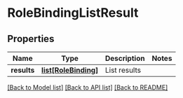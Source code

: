# RoleBindingListResult

## Properties
Name | Type | Description | Notes
------------ | ------------- | ------------- | -------------
**results** | [**list[RoleBinding]**](RoleBinding.md) | List results | 

[[Back to Model list]](../README.md#documentation-for-models) [[Back to API list]](../README.md#documentation-for-api-endpoints) [[Back to README]](../README.md)

